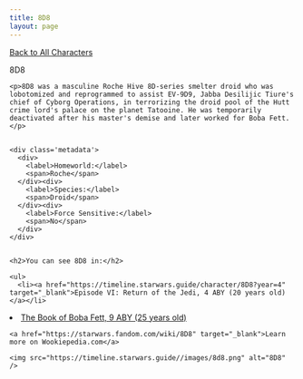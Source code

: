 ```yaml
---
title: 8D8
layout: page
---
```

<a href="/character" class="smaller">Back to All Characters</a>

<div class="container">
  <div class="col-10">
    <p>
    8D8             
    </p>

    <p>8D8 was a masculine Roche Hive 8D-series smelter droid who was lobotomized and reprogrammed to assist EV-9D9, Jabba Desilijic Tiure's chief of Cyborg Operations, in terrorizing the droid pool of the Hutt crime lord's palace on the planet Tatooine. He was temporarily deactivated after his master's demise and later worked for Boba Fett.</p>


    <div class='metadata'>
      <div>
        <label>Homeworld:</label>
        <span>Roche</span>
      </div><div>
        <label>Species:</label>
        <span>Droid</span>
      </div><div>
        <label>Force Sensitive:</label>
        <span>No</span>
      </div>
    </div>


    <h2>You can see 8D8 in:</h2>

    <ul>
      <li><a href="https://timeline.starwars.guide/character/8D8?year=4" target="_blank">Episode VI: Return of the Jedi, 4 ABY (20 years old)</a></li>
  <li><a href="https://timeline.starwars.guide/character/8D8?year=9" target="_blank">The Book of Boba Fett, 9 ABY (25 years old)</a></li>
    </ul>

    <a href="https://starwars.fandom.com/wiki/8D8" target="_blank">Learn more on Wookiepedia.com</a>
  </div>
  <div class="character_image col-2">
    
    <img src="https://timeline.starwars.guide//images/8d8.png" alt="8D8" />
  </div>
</div>
